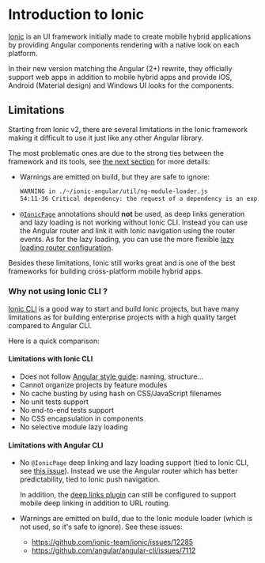 # Introduction to Ionic

[Ionic](http://ionicframework.com) is an UI framework initially made to create mobile hybrid applications by providing
Angular components rendering with a native look on each platform.
  
In their new version matching the Angular (2+) rewrite, they officially support web apps in addition to mobile hybrid
apps and provide iOS, Android (Material design) and Windows UI looks for the components.

## Limitations

Starting from Ionic v2, there are several limitations in the Ionic framework making it difficult to use it just like any
other Angular library.
  
The most problematic ones are due to the strong ties between the framework and its tools, see
[the next section](#why-not-using-ionic-cli-) for more details:

- Warnings are emitted on build, but they are safe to ignore:
  ```sh
  WARNING in ./~/ionic-angular/util/ng-module-loader.js
  54:11-36 Critical dependency: the request of a dependency is an expression
  ```

- [`@IonicPage`](https://ionicframework.com/docs/api/navigation/IonicPage/) annotations should **not** be used, as deep
  links generation and lazy loading is not working without Ionic CLI.
  Instead you can use the Angular router and link it with Ionic navigation using the router events.
  As for the lazy loading, you can use the more flexible 
  [lazy loading router configuration](https://angular.io/guide/router#lazy-loading-route-configuration).

Besides these limitations, Ionic still works great and is one of the best frameworks for building cross-platform mobile
hybrid apps.

### Why not using Ionic CLI ?
  
[Ionic CLI](https://github.com/ionic-team/ionic-cli) is a good way to start and build Ionic projects, but have many
limitations as for building enterprise projects with a high quality target compared to Angular CLI.
  
Here is a quick comparison:

#### Limitations with Ionic CLI

- Does not follow [Angular style guide](https://angular.io/styleguide): naming, structure...
- Cannot organize projects by feature modules
- No cache busting by using hash on CSS/JavaScript filenames
- No unit tests support
- No end-to-end tests support
- No CSS encapsulation in components
- No selective module lazy loading
  
#### Limitations with Angular CLI

- No `@IonicPage` deep linking and lazy loading support (tied to Ionic CLI, see
  [this issue](https://github.com/ionic-team/ionic-app-scripts/issues/1091)).
  Instead we use the Angular router which has better predictability, tied to Ionic push navigation.
  
  In addition, the [deep links plugin](https://github.com/ionic-team/ionic-plugin-deeplinks) can still be configured to
  support mobile deep linking in addition to URL routing.
  
- Warnings are emitted on build, due to the Ionic module loader (which is not used, so it's safe to ignore).
  See these issues: 
  * https://github.com/ionic-team/ionic/issues/12285
  * https://github.com/angular/angular-cli/issues/7112

